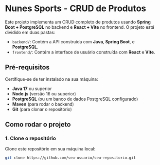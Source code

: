# Nunes Sports - CRUD de Produtos

Este projeto implementa um CRUD completo de produtos usando **Spring Boot + PostgreSQL** no backend e **React + Vite** no frontend. O projeto está dividido em duas pastas:

- `backend/`: Contém a API construída com **Java**, **Spring Boot**, e **PostgreSQL**.
- `frontend/`: Contém a interface de usuário construída com **React** e **Vite**.

## Pré-requisitos

Certifique-se de ter instalado na sua máquina:

- **Java 17** ou superior
- **Node.js** (versão 16 ou superior)
- **PostgreSQL** (ou um banco de dados PostgreSQL configurado)
- **Maven** (para rodar o backend)
- **Git** (para clonar o repositório)

## Como rodar o projeto

### 1. Clone o repositório

Clone este repositório em sua máquina local:

```bash
git clone https://github.com/seu-usuario/seu-repositorio.git
